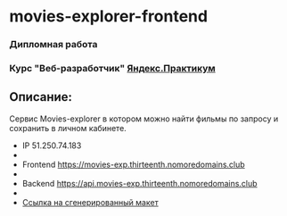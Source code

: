 # movies-explorer-frontend
### Дипломная работа
### Курс "Веб-разработчик" [Яндекс.Практикум](https://practicum.yandex.ru/)
## Описание:
Сервис Movies-explorer в котором можно найти фильмы по запросу и сохранить в личном кабинете.

* IP 51.250.74.183
*
* Frontend https://movies-exp.thirteenth.nomoredomains.club
*
* Backend https://api.movies-exp.thirteenth.nomoredomains.club
*
* [Ссылка на сгенерированный макет](https://disk.yandex.ru/d/FRLqngiWb2uXhA)
